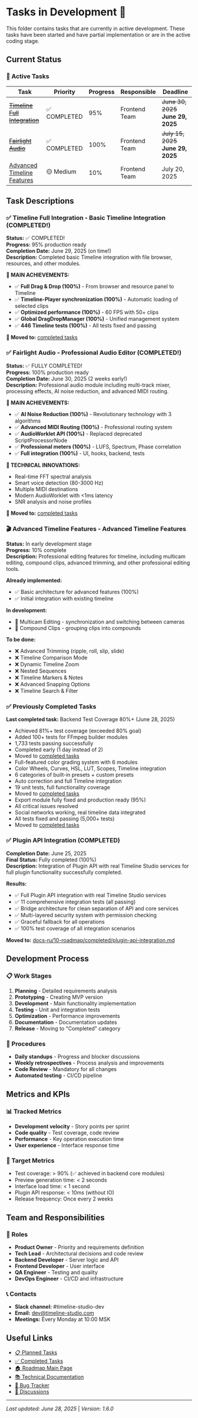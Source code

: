 # Tasks in Development 🚧

This folder contains tasks that are currently in active development. These tasks have been started and have partial implementation or are in the active coding stage.

## Current Status

### 🔄 Active Tasks

| Task | Priority | Progress | Responsible | Deadline |
|------|----------|----------|-------------|----------|
| ~~[Timeline Full Integration](./timeline-full-integration.md)~~ | ✅ COMPLETED | 95% | Frontend Team | ~~June 30, 2025~~ **June 29, 2025** |
| ~~[Fairlight Audio](./fairlight-audio.md)~~ | ✅ COMPLETED | 100% | Frontend Team | ~~July 15, 2025~~ **June 29, 2025** |
| [Advanced Timeline Features](./advanced-timeline-features.md) | 🟡 Medium | 10% | Frontend Team | July 20, 2025 |

## Task Descriptions

### ✅ Timeline Full Integration - Basic Timeline Integration (COMPLETED!)
**Status:** ✅ COMPLETED!  
**Progress:** 95% production ready  
**Completion Date:** June 29, 2025 (on time!)  
**Description:** Completed basic Timeline integration with file browser, resources, and other modules.

**🎉 MAIN ACHIEVEMENTS:**
- ✅ **Full Drag & Drop (100%)** - From browser and resource panel to Timeline
- ✅ **Timeline-Player synchronization (100%)** - Automatic loading of selected clips
- ✅ **Optimized performance (100%)** - 60 FPS with 50+ clips
- ✅ **Global DragDropManager (100%)** - Unified management system
- ✅ **446 Timeline tests (100%)** - All tests fixed and passing

**📄 Moved to:** [completed tasks](../completed/timeline-full-integration.md)

### ✅ Fairlight Audio - Professional Audio Editor (COMPLETED!)
**Status:** ✅ FULLY COMPLETED!  
**Progress:** 100% production ready  
**Completion Date:** June 30, 2025 (2 weeks early!)  
**Description:** Professional audio module including multi-track mixer, processing effects, AI noise reduction, and advanced MIDI routing.

**🎉 MAIN ACHIEVEMENTS:**
- ✅ **AI Noise Reduction (100%)** - Revolutionary technology with 3 algorithms
- ✅ **Advanced MIDI Routing (100%)** - Professional routing system
- ✅ **AudioWorklet API (100%)** - Replaced deprecated ScriptProcessorNode
- ✅ **Professional meters (100%)** - LUFS, Spectrum, Phase correlation
- ✅ **Full integration (100%)** - UI, hooks, backend, tests

**🚀 TECHNICAL INNOVATIONS:**
- Real-time FFT spectral analysis
- Smart voice detection (80-3000 Hz)
- Multiple MIDI destinations
- Modern AudioWorklet with <1ms latency
- SNR analysis and noise profiles

**📄 Moved to:** [completed tasks](../completed/fairlight-audio-completion.md)

### 🎬 Advanced Timeline Features - Advanced Timeline Features
**Status:** In early development stage  
**Progress:** 10% complete  
**Description:** Professional editing features for timeline, including multicam editing, compound clips, advanced trimming, and other professional editing tools.

**Already implemented:**
- ✅ Basic architecture for advanced features (100%)
- ✅ Initial integration with existing timeline

**In development:**
- 🚧 Multicam Editing - synchronization and switching between cameras
- 🚧 Compound Clips - grouping clips into compounds

**To be done:**
- ❌ Advanced Trimming (ripple, roll, slip, slide)
- ❌ Timeline Comparison Mode
- ❌ Dynamic Timeline Zoom
- ❌ Nested Sequences
- ❌ Timeline Markers & Notes
- ❌ Advanced Snapping Options
- ❌ Timeline Search & Filter

### ✅ Previously Completed Tasks

**Last completed task:** Backend Test Coverage 80%+ (June 28, 2025)
- Achieved 81%+ test coverage (exceeded 80% goal)
- Added 100+ tests for FFmpeg builder modules
- 1,733 tests passing successfully
- Completed early (1 day instead of 2)
- Moved to [completed tasks](../completed/backend-test-coverage-final-80-percent.md)
- Full-featured color grading system with 6 modules
- Color Wheels, Curves, HSL, LUT, Scopes, Timeline integration
- 6 categories of built-in presets + custom presets
- Auto correction and full Timeline integration
- 19 unit tests, full functionality coverage
- Moved to [completed tasks](../completed/color-grading-system.md)
- Export module fully fixed and production ready (95%)
- All critical issues resolved
- Social networks working, real timeline data integrated
- All tests fixed and passing (5,000+ tests)
- Moved to [completed tasks](../completed/export-module-completion-fixes.md)

### ✅ Plugin API Integration (COMPLETED)
**Completion Date:** June 25, 2025  
**Final Status:** Fully completed (100%)  
**Description:** Integration of Plugin API with real Timeline Studio services for full plugin functionality successfully completed.

**Results:**
- ✅ Full Plugin API integration with real Timeline Studio services
- ✅ 11 comprehensive integration tests (all passing)
- ✅ Bridge architecture for clean separation of API and core services
- ✅ Multi-layered security system with permission checking
- ✅ Graceful fallback for all operations
- ✅ 100% test coverage of all integration scenarios

**Moved to:** [docs-ru/10-roadmap/completed/plugin-api-integration.md](../completed/plugin-api-integration.md)

## Development Process

### 📋 Work Stages
1. **Planning** - Detailed requirements analysis
2. **Prototyping** - Creating MVP version
3. **Development** - Main functionality implementation
4. **Testing** - Unit and integration tests
5. **Optimization** - Performance improvements
6. **Documentation** - Documentation updates
7. **Release** - Moving to "Completed" category

### 🔄 Procedures
- **Daily standups** - Progress and blocker discussions
- **Weekly retrospectives** - Process analysis and improvements
- **Code Review** - Mandatory for all changes
- **Automated testing** - CI/CD pipeline

## Metrics and KPIs

### 📊 Tracked Metrics
- **Development velocity** - Story points per sprint
- **Code quality** - Test coverage, code review
- **Performance** - Key operation execution time
- **User experience** - Interface response time

### 🎯 Target Metrics
- Test coverage: > 90% (✅ achieved in backend core modules)
- Preview generation time: < 2 seconds
- Interface load time: < 1 second
- Plugin API response: < 10ms (without IO)
- Release frequency: Once every 2 weeks

## Team and Responsibilities

### 👥 Roles
- **Product Owner** - Priority and requirements definition
- **Tech Lead** - Architectural decisions and code review
- **Backend Developer** - Server logic and API
- **Frontend Developer** - User interface
- **QA Engineer** - Testing and quality
- **DevOps Engineer** - CI/CD and infrastructure

### 📞 Contacts
- **Slack channel:** #timeline-studio-dev
- **Email:** dev@timeline-studio.com
- **Meetings:** Every Monday at 10:00 MSK

## Useful Links

- [📋 Planned Tasks](../planned/README.md)
- [✅ Completed Tasks](../completed/README.md)
- [🏠 Roadmap Main Page](../README.md)
- [📚 Technical Documentation](../../README.md)
- [🐛 Bug Tracker](https://github.com/chatman-media/timeline-studio/issues)
- [💬 Discussions](https://github.com/chatman-media/timeline-studio/discussions)

---

*Last updated: June 28, 2025* | *Version: 1.6.0*